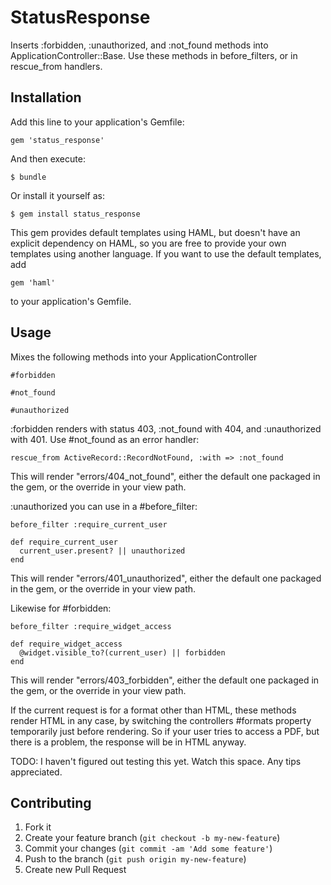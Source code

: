 # StatusResponse

Inserts :forbidden, :unauthorized, and :not_found methods into ApplicationController::Base. Use these methods in before_filters, or in rescue_from handlers.

## Installation

Add this line to your application's Gemfile:

    gem 'status_response'

And then execute:

    $ bundle

Or install it yourself as:

    $ gem install status_response

This gem provides default templates using HAML, but doesn't have an explicit dependency on HAML, so you are free to provide your own templates using another language. If you want to use the default templates, add

    gem 'haml'

to your application's Gemfile.

## Usage

Mixes the following methods into your ApplicationController

    #forbidden

    #not_found

    #unauthorized

:forbidden renders with status 403, :not_found with 404, and :unauthorized with 401. Use #not_found as an error handler:

    rescue_from ActiveRecord::RecordNotFound, :with => :not_found

This will render "errors/404_not_found", either the default one packaged in the gem, or the override in your view path.

:unauthorized you can use in a #before_filter:

    before_filter :require_current_user

    def require_current_user
      current_user.present? || unauthorized
    end

This will render "errors/401_unauthorized", either the default one packaged in the gem, or the override in your view path.

Likewise for #forbidden:

    before_filter :require_widget_access

    def require_widget_access
      @widget.visible_to?(current_user) || forbidden
    end

This will render "errors/403_forbidden", either the default one packaged in the gem, or the override in your view path.

If the current request is for a format other than HTML, these methods render HTML in any case, by switching the
controllers #formats property temporarily just before rendering. So if your user tries to access a PDF, but there is a problem,
the response will be in HTML anyway.

TODO: I haven't figured out testing this yet. Watch this space. Any tips appreciated.

## Contributing

1. Fork it
2. Create your feature branch (`git checkout -b my-new-feature`)
3. Commit your changes (`git commit -am 'Add some feature'`)
4. Push to the branch (`git push origin my-new-feature`)
5. Create new Pull Request
